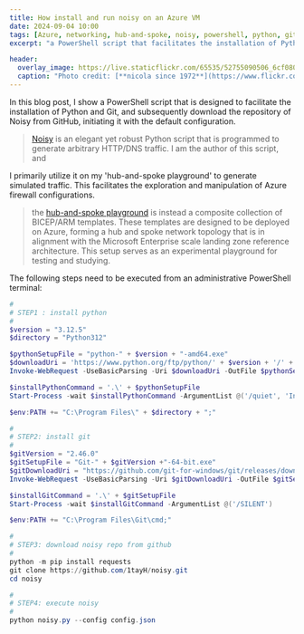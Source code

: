 ```yaml
---
title: How install and run noisy on an Azure VM
date: 2024-09-04 10:00
tags: [Azure, networking, hub-and-spoke, noisy, powershell, python, git, script]
excerpt: "a PowerShell script that facilitates the installation of Python and Git, subsequently download the repository of Noisy from GitHub and run it with the default configuration"

header:
  overlay_image: https://live.staticflickr.com/65535/52755090506_6cf0808a3c_h.jpg
  caption: "Photo credit: [**nicola since 1972**](https://www.flickr.com/photos/15216811@N06/52755090506)"
---
```


In this blog post, I show a PowerShell script that is designed to facilitate the installation of Python and Git, and subsequently download the repository of Noisy from GitHub, initiating it with the default configuration.

> [Noisy](https://github.com/1tayH/noisy) is an elegant yet robust Python script that is programmed to generate arbitrary HTTP/DNS traffic. I am the author of this script, and

I primarily utilize it on my 'hub-and-spoke playground' to generate simulated traffic. This facilitates the exploration and manipulation of Azure firewall configurations.

> the [hub-and-spoke playground](https://github.com/nicolgit/hub-and-spoke-playground) is instead a composite collection of BICEP/ARM templates. These templates are designed to be deployed on Azure, forming a hub and spoke network topology that is in alignment with the Microsoft Enterprise scale landing zone reference architecture. This setup serves as an experimental playground for testing and studying.

The following steps need to be executed from an administrative PowerShell terminal:

```powershell
#
# STEP1 : install python
#
$version = "3.12.5"
$directory = "Python312"

$pythonSetupFile = "python-" + $version + "-amd64.exe"
$downloadUri = 'https://www.python.org/ftp/python/' + $version + '/' + $pythonSetupFile
Invoke-WebRequest -UseBasicParsing -Uri $downloadUri -OutFile $pythonSetupFile

$installPythonCommand = '.\' + $pythonSetupFile
Start-Process -wait $installPythonCommand -ArgumentList @('/quiet', 'InstallAllUsers=1', 'PrependPath=1', 'Include_test=0')

$env:PATH += "C:\Program Files\" + $directory + ";"

#
# STEP2: install git
#
$gitVersion = "2.46.0"
$gitSetupFile = "Git-" + $gitVersion +"-64-bit.exe"
$gitDownloadUri = "https://github.com/git-for-windows/git/releases/download/v" + $gitVersion + ".windows.1/" + $gitSetupFile
Invoke-WebRequest -UseBasicParsing -Uri $gitDownloadUri -OutFile $gitSetupFile

$installGitCommand = '.\' + $gitSetupFile
Start-Process -wait $installGitCommand -ArgumentList @('/SILENT')

$env:PATH += "C:\Program Files\Git\cmd;"

#
# STEP3: download noisy repo from github
#
python -m pip install requests
git clone https://github.com/1tayH/noisy.git
cd noisy

#
# STEP4: execute noisy 
#
python noisy.py --config config.json

```
